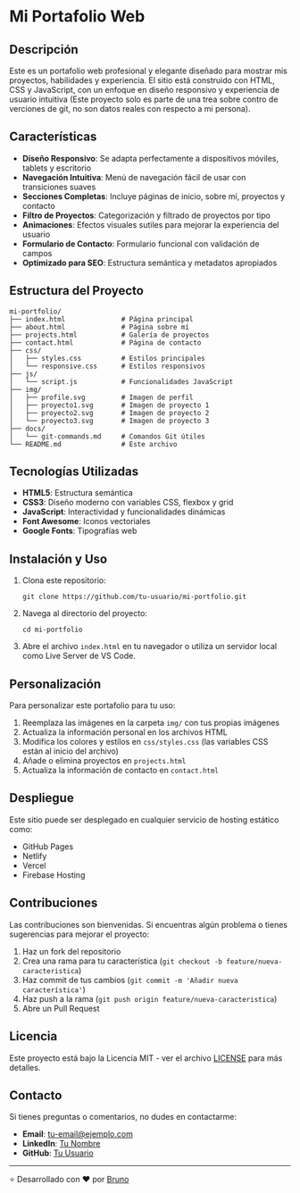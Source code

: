 # Mi Portafolio Web

## Descripción

Este es un portafolio web profesional y elegante diseñado para mostrar mis proyectos, habilidades y experiencia. El sitio está construido con HTML, CSS y JavaScript, con un enfoque en diseño responsivo y experiencia de usuario intuitiva (Este proyecto solo es parte de una trea sobre contro de verciones de git, no son datos reales con respecto a mi persona).

## Características

- **Diseño Responsivo**: Se adapta perfectamente a dispositivos móviles, tablets y escritorio
- **Navegación Intuitiva**: Menú de navegación fácil de usar con transiciones suaves
- **Secciones Completas**: Incluye páginas de inicio, sobre mí, proyectos y contacto
- **Filtro de Proyectos**: Categorización y filtrado de proyectos por tipo
- **Animaciones**: Efectos visuales sutiles para mejorar la experiencia del usuario
- **Formulario de Contacto**: Formulario funcional con validación de campos
- **Optimizado para SEO**: Estructura semántica y metadatos apropiados

## Estructura del Proyecto

```
mi-portfolio/
├── index.html              # Página principal
├── about.html              # Página sobre mí
├── projects.html           # Galería de proyectos
├── contact.html            # Página de contacto
├── css/
│   ├── styles.css          # Estilos principales
│   └── responsive.css      # Estilos responsivos
├── js/
│   └── script.js           # Funcionalidades JavaScript
├── img/
│   ├── profile.svg         # Imagen de perfil
│   ├── proyecto1.svg       # Imagen de proyecto 1
│   ├── proyecto2.svg       # Imagen de proyecto 2
│   └── proyecto3.svg       # Imagen de proyecto 3
├── docs/
│   └── git-commands.md     # Comandos Git útiles
└── README.md               # Este archivo
```

## Tecnologías Utilizadas

- **HTML5**: Estructura semántica
- **CSS3**: Diseño moderno con variables CSS, flexbox y grid
- **JavaScript**: Interactividad y funcionalidades dinámicas
- **Font Awesome**: Iconos vectoriales
- **Google Fonts**: Tipografías web

## Instalación y Uso

1. Clona este repositorio:
   ```
   git clone https://github.com/tu-usuario/mi-portfolio.git
   ```

2. Navega al directorio del proyecto:
   ```
   cd mi-portfolio
   ```

3. Abre el archivo `index.html` en tu navegador o utiliza un servidor local como Live Server de VS Code.

## Personalización

Para personalizar este portafolio para tu uso:

1. Reemplaza las imágenes en la carpeta `img/` con tus propias imágenes
2. Actualiza la información personal en los archivos HTML
3. Modifica los colores y estilos en `css/styles.css` (las variables CSS están al inicio del archivo)
4. Añade o elimina proyectos en `projects.html`
5. Actualiza la información de contacto en `contact.html`

## Despliegue

Este sitio puede ser desplegado en cualquier servicio de hosting estático como:

- GitHub Pages
- Netlify
- Vercel
- Firebase Hosting

## Contribuciones

Las contribuciones son bienvenidas. Si encuentras algún problema o tienes sugerencias para mejorar el proyecto:

1. Haz un fork del repositorio
2. Crea una rama para tu característica (`git checkout -b feature/nueva-caracteristica`)
3. Haz commit de tus cambios (`git commit -m 'Añadir nueva característica'`)
4. Haz push a la rama (`git push origin feature/nueva-caracteristica`)
5. Abre un Pull Request

## Licencia

Este proyecto está bajo la Licencia MIT - ver el archivo [LICENSE](LICENSE) para más detalles.

## Contacto

Si tienes preguntas o comentarios, no dudes en contactarme:

- **Email**: tu-email@ejemplo.com
- **LinkedIn**: [Tu Nombre](https://linkedin.com/in/tu-perfil)
- **GitHub**: [Tu Usuario](https://github.com/tu-usuario)

---

⭐️ Desarrollado con ❤️ por [Bruno](https://github.com/tu-usuario)